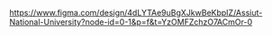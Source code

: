 https://www.figma.com/design/4dLYTAe9uBgXJkwBeKbpIZ/Assiut-National-University?node-id=0-1&p=f&t=YzOMFZchzO7ACmOr-0
